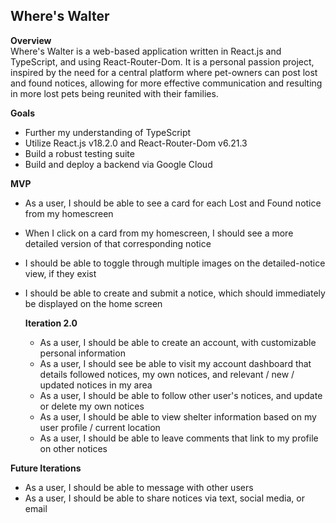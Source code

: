 ## Where's Walter

**Overview**
</br>Where's Walter is a web-based application written in React.js and TypeScript, and using React-Router-Dom. It is a personal passion project,
inspired by the need for a central platform where pet-owners can post lost and found notices, allowing for more effective communication and resulting in more
lost pets being reunited with their families.

**Goals**
- Further my understanding of TypeScript
- Utilize React.js v18.2.0 and React-Router-Dom v6.21.3
- Build a robust testing suite
- Build and deploy a backend via Google Cloud

**MVP**
- As a user, I should be able to see a card for each Lost and Found notice from my homescreen
- When I click on a card from my homescreen, I should see a more detailed version of that corresponding notice
- I should be able to toggle through multiple images on the detailed-notice view, if they exist
- I should be able to create and submit a notice, which should immediately be displayed on the home screen

  **Iteration 2.0**
  - As a user, I should be able to create an account, with customizable personal information
  - As a user, I should see be able to visit my account dashboard that details followed notices, my own notices, and relevant / new / updated notices in my area
  - As a user, I should be able to follow other user's notices, and update or delete my own notices
  - As a user, I should be able to view shelter information based on my user profile / current location
  - As a user, I should be able to leave comments that link to my profile on other notices

**Future Iterations**
- As a user, I should be able to message with other users
- As a user, I should be able to share notices via text, social media, or email
